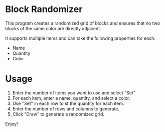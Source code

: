 # Block Randomizer

This program creates a randomized grid of blocks and ensures that no two blocks of the same color are directly adjacent.

It supports multiple items and can take the following properties for each:
- Name
- Quantity
- Color

# Usage
1. Enter the number of items you want to use and select "Set"
2. For each item, enter a name, quantity, and select a color.
3. Use "Set" in each row to st the quantity for each item.
4. Enter the number of rows and columns to generate.
5. Click "Draw" to generate a randomized grid.

Enjoy!
